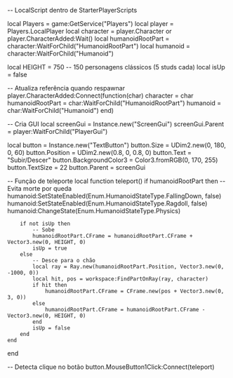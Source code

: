 -- LocalScript dentro de StarterPlayerScripts

local Players = game:GetService("Players")
local player = Players.LocalPlayer
local character = player.Character or player.CharacterAdded:Wait()
local humanoidRootPart = character:WaitForChild("HumanoidRootPart")
local humanoid = character:WaitForChild("Humanoid")

local HEIGHT = 750 -- 150 personagens clássicos (5 studs cada)
local isUp = false

-- Atualiza referência quando respawnar
player.CharacterAdded:Connect(function(char)
	character = char
	humanoidRootPart = char:WaitForChild("HumanoidRootPart")
	humanoid = char:WaitForChild("Humanoid")
end)

-- Cria GUI
local screenGui = Instance.new("ScreenGui")
screenGui.Parent = player:WaitForChild("PlayerGui")

local button = Instance.new("TextButton")
button.Size = UDim2.new(0, 180, 0, 60)
button.Position = UDim2.new(0.8, 0, 0.8, 0)
button.Text = "Subir/Descer"
button.BackgroundColor3 = Color3.fromRGB(0, 170, 255)
button.TextSize = 22
button.Parent = screenGui

-- Função de teleporte
local function teleport()
	if humanoidRootPart then
		-- Evita morte por queda
		humanoid:SetStateEnabled(Enum.HumanoidStateType.FallingDown, false)
		humanoid:SetStateEnabled(Enum.HumanoidStateType.Ragdoll, false)
		humanoid:ChangeState(Enum.HumanoidStateType.Physics)
		
		if not isUp then
			-- Sobe
			humanoidRootPart.CFrame = humanoidRootPart.CFrame + Vector3.new(0, HEIGHT, 0)
			isUp = true
		else
			-- Desce para o chão
			local ray = Ray.new(humanoidRootPart.Position, Vector3.new(0, -1000, 0))
			local hit, pos = workspace:FindPartOnRay(ray, character)
			if hit then
				humanoidRootPart.CFrame = CFrame.new(pos + Vector3.new(0, 3, 0))
			else
				humanoidRootPart.CFrame = humanoidRootPart.CFrame - Vector3.new(0, HEIGHT, 0)
			end
			isUp = false
		end
	end
end

-- Detecta clique no botão
button.MouseButton1Click:Connect(teleport)
